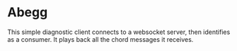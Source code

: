 # Abegg

This simple diagnostic client connects to a websocket server, then identifies as a consumer.
It plays back all the chord messages it receives.
